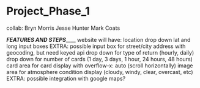 # Project_Phase_1

collab:
Bryn Morris
Jesse Hunter
Mark Coats

_________________FEATURES AND STEPS_____________________
website will have:
    location drop down
    lat and long input boxes
    EXTRA: possible input box for street/city address with geocoding, but need keyed api
    drop down for type of return (hourly, daily)
    drop down for number of cards (1 day, 3 days, 1 hour, 24 hours, 48 hours)
    card area for card display with overflow-x: auto (scroll horizontally)
    image area for atmosphere condition display (cloudy, windy, clear, overcast, etc)
    EXTRA: possible integration with google maps?
    